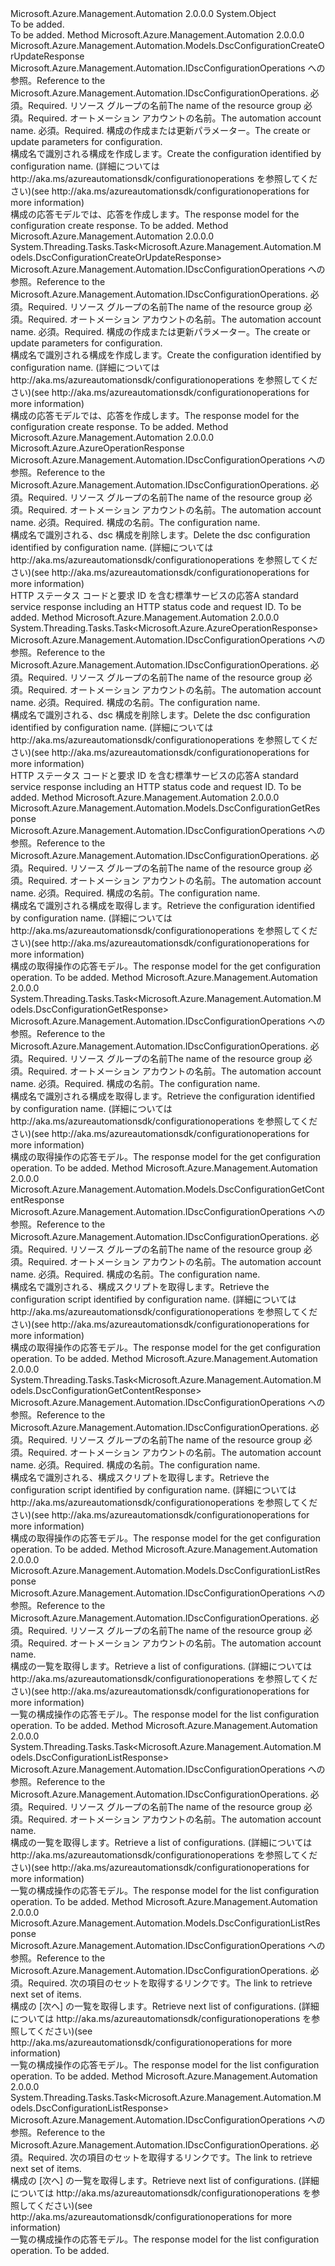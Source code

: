<Type Name="DscConfigurationOperationsExtensions" FullName="Microsoft.Azure.Management.Automation.DscConfigurationOperationsExtensions">
  <TypeSignature Language="C#" Value="public static class DscConfigurationOperationsExtensions" />
  <TypeSignature Language="ILAsm" Value=".class public auto ansi abstract sealed beforefieldinit DscConfigurationOperationsExtensions extends System.Object" />
  <TypeSignature Language="DocId" Value="T:Microsoft.Azure.Management.Automation.DscConfigurationOperationsExtensions" />
  <TypeSignature Language="VB.NET" Value="Public Module DscConfigurationOperationsExtensions" />
  <TypeSignature Language="F#" Value="type DscConfigurationOperationsExtensions = class" />
  <AssemblyInfo>
    <AssemblyName>Microsoft.Azure.Management.Automation</AssemblyName>
    <AssemblyVersion>2.0.0.0</AssemblyVersion>
  </AssemblyInfo>
  <Base>
    <BaseTypeName>System.Object</BaseTypeName>
  </Base>
  <Interfaces />
  <Docs>
    <summary>To be added.</summary>
    <remarks>To be added.</remarks>
  </Docs>
  <Members>
    <Member MemberName="CreateOrUpdate">
      <MemberSignature Language="C#" Value="public static Microsoft.Azure.Management.Automation.Models.DscConfigurationCreateOrUpdateResponse CreateOrUpdate (this Microsoft.Azure.Management.Automation.IDscConfigurationOperations operations, string resourceGroupName, string automationAccount, Microsoft.Azure.Management.Automation.Models.DscConfigurationCreateOrUpdateParameters parameters);" />
      <MemberSignature Language="ILAsm" Value=".method public static hidebysig class Microsoft.Azure.Management.Automation.Models.DscConfigurationCreateOrUpdateResponse CreateOrUpdate(class Microsoft.Azure.Management.Automation.IDscConfigurationOperations operations, string resourceGroupName, string automationAccount, class Microsoft.Azure.Management.Automation.Models.DscConfigurationCreateOrUpdateParameters parameters) cil managed" />
      <MemberSignature Language="DocId" Value="M:Microsoft.Azure.Management.Automation.DscConfigurationOperationsExtensions.CreateOrUpdate(Microsoft.Azure.Management.Automation.IDscConfigurationOperations,System.String,System.String,Microsoft.Azure.Management.Automation.Models.DscConfigurationCreateOrUpdateParameters)" />
      <MemberSignature Language="VB.NET" Value="&lt;Extension()&gt;&#xA;Public Function CreateOrUpdate (operations As IDscConfigurationOperations, resourceGroupName As String, automationAccount As String, parameters As DscConfigurationCreateOrUpdateParameters) As DscConfigurationCreateOrUpdateResponse" />
      <MemberSignature Language="F#" Value="static member CreateOrUpdate : Microsoft.Azure.Management.Automation.IDscConfigurationOperations * string * string * Microsoft.Azure.Management.Automation.Models.DscConfigurationCreateOrUpdateParameters -&gt; Microsoft.Azure.Management.Automation.Models.DscConfigurationCreateOrUpdateResponse" Usage="Microsoft.Azure.Management.Automation.DscConfigurationOperationsExtensions.CreateOrUpdate (operations, resourceGroupName, automationAccount, parameters)" />
      <MemberType>Method</MemberType>
      <AssemblyInfo>
        <AssemblyName>Microsoft.Azure.Management.Automation</AssemblyName>
        <AssemblyVersion>2.0.0.0</AssemblyVersion>
      </AssemblyInfo>
      <ReturnValue>
        <ReturnType>Microsoft.Azure.Management.Automation.Models.DscConfigurationCreateOrUpdateResponse</ReturnType>
      </ReturnValue>
      <Parameters>
        <Parameter Name="operations" Type="Microsoft.Azure.Management.Automation.IDscConfigurationOperations" RefType="this" />
        <Parameter Name="resourceGroupName" Type="System.String" />
        <Parameter Name="automationAccount" Type="System.String" />
        <Parameter Name="parameters" Type="Microsoft.Azure.Management.Automation.Models.DscConfigurationCreateOrUpdateParameters" />
      </Parameters>
      <Docs>
        <param name="operations">
            <span data-ttu-id="e5f2a-101">Microsoft.Azure.Management.Automation.IDscConfigurationOperations への参照。</span><span class="sxs-lookup"><span data-stu-id="e5f2a-101">Reference to the Microsoft.Azure.Management.Automation.IDscConfigurationOperations.</span></span>
            </param>
        <param name="resourceGroupName">
            <span data-ttu-id="e5f2a-102">必須。</span><span class="sxs-lookup"><span data-stu-id="e5f2a-102">Required.</span></span> <span data-ttu-id="e5f2a-103">リソース グループの名前</span><span class="sxs-lookup"><span data-stu-id="e5f2a-103">The name of the resource group</span></span>
            </param>
        <param name="automationAccount">
            <span data-ttu-id="e5f2a-104">必須。</span><span class="sxs-lookup"><span data-stu-id="e5f2a-104">Required.</span></span> <span data-ttu-id="e5f2a-105">オートメーション アカウントの名前。</span><span class="sxs-lookup"><span data-stu-id="e5f2a-105">The automation account name.</span></span>
            </param>
        <param name="parameters">
            <span data-ttu-id="e5f2a-106">必須。</span><span class="sxs-lookup"><span data-stu-id="e5f2a-106">Required.</span></span> <span data-ttu-id="e5f2a-107">構成の作成または更新パラメーター。</span><span class="sxs-lookup"><span data-stu-id="e5f2a-107">The create or update parameters for configuration.</span></span>
            </param>
        <summary>
            <span data-ttu-id="e5f2a-108">構成名で識別される構成を作成します。</span><span class="sxs-lookup"><span data-stu-id="e5f2a-108">Create the configuration identified by configuration name.</span></span>  <span data-ttu-id="e5f2a-109">(詳細については http://aka.ms/azureautomationsdk/configurationoperations を参照してください)</span><span class="sxs-lookup"><span data-stu-id="e5f2a-109">(see http://aka.ms/azureautomationsdk/configurationoperations for more information)</span></span>
            </summary>
        <returns>
            <span data-ttu-id="e5f2a-110">構成の応答モデルでは、応答を作成します。</span><span class="sxs-lookup"><span data-stu-id="e5f2a-110">The response model for the configuration create response.</span></span>
            </returns>
        <remarks>To be added.</remarks>
      </Docs>
    </Member>
    <Member MemberName="CreateOrUpdateAsync">
      <MemberSignature Language="C#" Value="public static System.Threading.Tasks.Task&lt;Microsoft.Azure.Management.Automation.Models.DscConfigurationCreateOrUpdateResponse&gt; CreateOrUpdateAsync (this Microsoft.Azure.Management.Automation.IDscConfigurationOperations operations, string resourceGroupName, string automationAccount, Microsoft.Azure.Management.Automation.Models.DscConfigurationCreateOrUpdateParameters parameters);" />
      <MemberSignature Language="ILAsm" Value=".method public static hidebysig class System.Threading.Tasks.Task`1&lt;class Microsoft.Azure.Management.Automation.Models.DscConfigurationCreateOrUpdateResponse&gt; CreateOrUpdateAsync(class Microsoft.Azure.Management.Automation.IDscConfigurationOperations operations, string resourceGroupName, string automationAccount, class Microsoft.Azure.Management.Automation.Models.DscConfigurationCreateOrUpdateParameters parameters) cil managed" />
      <MemberSignature Language="DocId" Value="M:Microsoft.Azure.Management.Automation.DscConfigurationOperationsExtensions.CreateOrUpdateAsync(Microsoft.Azure.Management.Automation.IDscConfigurationOperations,System.String,System.String,Microsoft.Azure.Management.Automation.Models.DscConfigurationCreateOrUpdateParameters)" />
      <MemberSignature Language="VB.NET" Value="&lt;Extension()&gt;&#xA;Public Function CreateOrUpdateAsync (operations As IDscConfigurationOperations, resourceGroupName As String, automationAccount As String, parameters As DscConfigurationCreateOrUpdateParameters) As Task(Of DscConfigurationCreateOrUpdateResponse)" />
      <MemberSignature Language="F#" Value="static member CreateOrUpdateAsync : Microsoft.Azure.Management.Automation.IDscConfigurationOperations * string * string * Microsoft.Azure.Management.Automation.Models.DscConfigurationCreateOrUpdateParameters -&gt; System.Threading.Tasks.Task&lt;Microsoft.Azure.Management.Automation.Models.DscConfigurationCreateOrUpdateResponse&gt;" Usage="Microsoft.Azure.Management.Automation.DscConfigurationOperationsExtensions.CreateOrUpdateAsync (operations, resourceGroupName, automationAccount, parameters)" />
      <MemberType>Method</MemberType>
      <AssemblyInfo>
        <AssemblyName>Microsoft.Azure.Management.Automation</AssemblyName>
        <AssemblyVersion>2.0.0.0</AssemblyVersion>
      </AssemblyInfo>
      <ReturnValue>
        <ReturnType>System.Threading.Tasks.Task&lt;Microsoft.Azure.Management.Automation.Models.DscConfigurationCreateOrUpdateResponse&gt;</ReturnType>
      </ReturnValue>
      <Parameters>
        <Parameter Name="operations" Type="Microsoft.Azure.Management.Automation.IDscConfigurationOperations" RefType="this" />
        <Parameter Name="resourceGroupName" Type="System.String" />
        <Parameter Name="automationAccount" Type="System.String" />
        <Parameter Name="parameters" Type="Microsoft.Azure.Management.Automation.Models.DscConfigurationCreateOrUpdateParameters" />
      </Parameters>
      <Docs>
        <param name="operations">
            <span data-ttu-id="e5f2a-111">Microsoft.Azure.Management.Automation.IDscConfigurationOperations への参照。</span><span class="sxs-lookup"><span data-stu-id="e5f2a-111">Reference to the Microsoft.Azure.Management.Automation.IDscConfigurationOperations.</span></span>
            </param>
        <param name="resourceGroupName">
            <span data-ttu-id="e5f2a-112">必須。</span><span class="sxs-lookup"><span data-stu-id="e5f2a-112">Required.</span></span> <span data-ttu-id="e5f2a-113">リソース グループの名前</span><span class="sxs-lookup"><span data-stu-id="e5f2a-113">The name of the resource group</span></span>
            </param>
        <param name="automationAccount">
            <span data-ttu-id="e5f2a-114">必須。</span><span class="sxs-lookup"><span data-stu-id="e5f2a-114">Required.</span></span> <span data-ttu-id="e5f2a-115">オートメーション アカウントの名前。</span><span class="sxs-lookup"><span data-stu-id="e5f2a-115">The automation account name.</span></span>
            </param>
        <param name="parameters">
            <span data-ttu-id="e5f2a-116">必須。</span><span class="sxs-lookup"><span data-stu-id="e5f2a-116">Required.</span></span> <span data-ttu-id="e5f2a-117">構成の作成または更新パラメーター。</span><span class="sxs-lookup"><span data-stu-id="e5f2a-117">The create or update parameters for configuration.</span></span>
            </param>
        <summary>
            <span data-ttu-id="e5f2a-118">構成名で識別される構成を作成します。</span><span class="sxs-lookup"><span data-stu-id="e5f2a-118">Create the configuration identified by configuration name.</span></span>  <span data-ttu-id="e5f2a-119">(詳細については http://aka.ms/azureautomationsdk/configurationoperations を参照してください)</span><span class="sxs-lookup"><span data-stu-id="e5f2a-119">(see http://aka.ms/azureautomationsdk/configurationoperations for more information)</span></span>
            </summary>
        <returns>
            <span data-ttu-id="e5f2a-120">構成の応答モデルでは、応答を作成します。</span><span class="sxs-lookup"><span data-stu-id="e5f2a-120">The response model for the configuration create response.</span></span>
            </returns>
        <remarks>To be added.</remarks>
      </Docs>
    </Member>
    <Member MemberName="Delete">
      <MemberSignature Language="C#" Value="public static Microsoft.Azure.AzureOperationResponse Delete (this Microsoft.Azure.Management.Automation.IDscConfigurationOperations operations, string resourceGroupName, string automationAccount, string configurationName);" />
      <MemberSignature Language="ILAsm" Value=".method public static hidebysig class Microsoft.Azure.AzureOperationResponse Delete(class Microsoft.Azure.Management.Automation.IDscConfigurationOperations operations, string resourceGroupName, string automationAccount, string configurationName) cil managed" />
      <MemberSignature Language="DocId" Value="M:Microsoft.Azure.Management.Automation.DscConfigurationOperationsExtensions.Delete(Microsoft.Azure.Management.Automation.IDscConfigurationOperations,System.String,System.String,System.String)" />
      <MemberSignature Language="VB.NET" Value="&lt;Extension()&gt;&#xA;Public Function Delete (operations As IDscConfigurationOperations, resourceGroupName As String, automationAccount As String, configurationName As String) As AzureOperationResponse" />
      <MemberSignature Language="F#" Value="static member Delete : Microsoft.Azure.Management.Automation.IDscConfigurationOperations * string * string * string -&gt; Microsoft.Azure.AzureOperationResponse" Usage="Microsoft.Azure.Management.Automation.DscConfigurationOperationsExtensions.Delete (operations, resourceGroupName, automationAccount, configurationName)" />
      <MemberType>Method</MemberType>
      <AssemblyInfo>
        <AssemblyName>Microsoft.Azure.Management.Automation</AssemblyName>
        <AssemblyVersion>2.0.0.0</AssemblyVersion>
      </AssemblyInfo>
      <ReturnValue>
        <ReturnType>Microsoft.Azure.AzureOperationResponse</ReturnType>
      </ReturnValue>
      <Parameters>
        <Parameter Name="operations" Type="Microsoft.Azure.Management.Automation.IDscConfigurationOperations" RefType="this" />
        <Parameter Name="resourceGroupName" Type="System.String" />
        <Parameter Name="automationAccount" Type="System.String" />
        <Parameter Name="configurationName" Type="System.String" />
      </Parameters>
      <Docs>
        <param name="operations">
            <span data-ttu-id="e5f2a-121">Microsoft.Azure.Management.Automation.IDscConfigurationOperations への参照。</span><span class="sxs-lookup"><span data-stu-id="e5f2a-121">Reference to the Microsoft.Azure.Management.Automation.IDscConfigurationOperations.</span></span>
            </param>
        <param name="resourceGroupName">
            <span data-ttu-id="e5f2a-122">必須。</span><span class="sxs-lookup"><span data-stu-id="e5f2a-122">Required.</span></span> <span data-ttu-id="e5f2a-123">リソース グループの名前</span><span class="sxs-lookup"><span data-stu-id="e5f2a-123">The name of the resource group</span></span>
            </param>
        <param name="automationAccount">
            <span data-ttu-id="e5f2a-124">必須。</span><span class="sxs-lookup"><span data-stu-id="e5f2a-124">Required.</span></span> <span data-ttu-id="e5f2a-125">オートメーション アカウントの名前。</span><span class="sxs-lookup"><span data-stu-id="e5f2a-125">The automation account name.</span></span>
            </param>
        <param name="configurationName">
            <span data-ttu-id="e5f2a-126">必須。</span><span class="sxs-lookup"><span data-stu-id="e5f2a-126">Required.</span></span> <span data-ttu-id="e5f2a-127">構成の名前。</span><span class="sxs-lookup"><span data-stu-id="e5f2a-127">The configuration name.</span></span>
            </param>
        <summary>
            <span data-ttu-id="e5f2a-128">構成名で識別される、dsc 構成を削除します。</span><span class="sxs-lookup"><span data-stu-id="e5f2a-128">Delete the dsc configuration identified by configuration name.</span></span>
            <span data-ttu-id="e5f2a-129">(詳細については http://aka.ms/azureautomationsdk/configurationoperations を参照してください)</span><span class="sxs-lookup"><span data-stu-id="e5f2a-129">(see http://aka.ms/azureautomationsdk/configurationoperations for more information)</span></span>
            </summary>
        <returns>
            <span data-ttu-id="e5f2a-130">HTTP ステータス コードと要求 ID を含む標準サービスの応答</span><span class="sxs-lookup"><span data-stu-id="e5f2a-130">A standard service response including an HTTP status code and request ID.</span></span>
            </returns>
        <remarks>To be added.</remarks>
      </Docs>
    </Member>
    <Member MemberName="DeleteAsync">
      <MemberSignature Language="C#" Value="public static System.Threading.Tasks.Task&lt;Microsoft.Azure.AzureOperationResponse&gt; DeleteAsync (this Microsoft.Azure.Management.Automation.IDscConfigurationOperations operations, string resourceGroupName, string automationAccount, string configurationName);" />
      <MemberSignature Language="ILAsm" Value=".method public static hidebysig class System.Threading.Tasks.Task`1&lt;class Microsoft.Azure.AzureOperationResponse&gt; DeleteAsync(class Microsoft.Azure.Management.Automation.IDscConfigurationOperations operations, string resourceGroupName, string automationAccount, string configurationName) cil managed" />
      <MemberSignature Language="DocId" Value="M:Microsoft.Azure.Management.Automation.DscConfigurationOperationsExtensions.DeleteAsync(Microsoft.Azure.Management.Automation.IDscConfigurationOperations,System.String,System.String,System.String)" />
      <MemberSignature Language="VB.NET" Value="&lt;Extension()&gt;&#xA;Public Function DeleteAsync (operations As IDscConfigurationOperations, resourceGroupName As String, automationAccount As String, configurationName As String) As Task(Of AzureOperationResponse)" />
      <MemberSignature Language="F#" Value="static member DeleteAsync : Microsoft.Azure.Management.Automation.IDscConfigurationOperations * string * string * string -&gt; System.Threading.Tasks.Task&lt;Microsoft.Azure.AzureOperationResponse&gt;" Usage="Microsoft.Azure.Management.Automation.DscConfigurationOperationsExtensions.DeleteAsync (operations, resourceGroupName, automationAccount, configurationName)" />
      <MemberType>Method</MemberType>
      <AssemblyInfo>
        <AssemblyName>Microsoft.Azure.Management.Automation</AssemblyName>
        <AssemblyVersion>2.0.0.0</AssemblyVersion>
      </AssemblyInfo>
      <ReturnValue>
        <ReturnType>System.Threading.Tasks.Task&lt;Microsoft.Azure.AzureOperationResponse&gt;</ReturnType>
      </ReturnValue>
      <Parameters>
        <Parameter Name="operations" Type="Microsoft.Azure.Management.Automation.IDscConfigurationOperations" RefType="this" />
        <Parameter Name="resourceGroupName" Type="System.String" />
        <Parameter Name="automationAccount" Type="System.String" />
        <Parameter Name="configurationName" Type="System.String" />
      </Parameters>
      <Docs>
        <param name="operations">
            <span data-ttu-id="e5f2a-131">Microsoft.Azure.Management.Automation.IDscConfigurationOperations への参照。</span><span class="sxs-lookup"><span data-stu-id="e5f2a-131">Reference to the Microsoft.Azure.Management.Automation.IDscConfigurationOperations.</span></span>
            </param>
        <param name="resourceGroupName">
            <span data-ttu-id="e5f2a-132">必須。</span><span class="sxs-lookup"><span data-stu-id="e5f2a-132">Required.</span></span> <span data-ttu-id="e5f2a-133">リソース グループの名前</span><span class="sxs-lookup"><span data-stu-id="e5f2a-133">The name of the resource group</span></span>
            </param>
        <param name="automationAccount">
            <span data-ttu-id="e5f2a-134">必須。</span><span class="sxs-lookup"><span data-stu-id="e5f2a-134">Required.</span></span> <span data-ttu-id="e5f2a-135">オートメーション アカウントの名前。</span><span class="sxs-lookup"><span data-stu-id="e5f2a-135">The automation account name.</span></span>
            </param>
        <param name="configurationName">
            <span data-ttu-id="e5f2a-136">必須。</span><span class="sxs-lookup"><span data-stu-id="e5f2a-136">Required.</span></span> <span data-ttu-id="e5f2a-137">構成の名前。</span><span class="sxs-lookup"><span data-stu-id="e5f2a-137">The configuration name.</span></span>
            </param>
        <summary>
            <span data-ttu-id="e5f2a-138">構成名で識別される、dsc 構成を削除します。</span><span class="sxs-lookup"><span data-stu-id="e5f2a-138">Delete the dsc configuration identified by configuration name.</span></span>
            <span data-ttu-id="e5f2a-139">(詳細については http://aka.ms/azureautomationsdk/configurationoperations を参照してください)</span><span class="sxs-lookup"><span data-stu-id="e5f2a-139">(see http://aka.ms/azureautomationsdk/configurationoperations for more information)</span></span>
            </summary>
        <returns>
            <span data-ttu-id="e5f2a-140">HTTP ステータス コードと要求 ID を含む標準サービスの応答</span><span class="sxs-lookup"><span data-stu-id="e5f2a-140">A standard service response including an HTTP status code and request ID.</span></span>
            </returns>
        <remarks>To be added.</remarks>
      </Docs>
    </Member>
    <Member MemberName="Get">
      <MemberSignature Language="C#" Value="public static Microsoft.Azure.Management.Automation.Models.DscConfigurationGetResponse Get (this Microsoft.Azure.Management.Automation.IDscConfigurationOperations operations, string resourceGroupName, string automationAccount, string configurationName);" />
      <MemberSignature Language="ILAsm" Value=".method public static hidebysig class Microsoft.Azure.Management.Automation.Models.DscConfigurationGetResponse Get(class Microsoft.Azure.Management.Automation.IDscConfigurationOperations operations, string resourceGroupName, string automationAccount, string configurationName) cil managed" />
      <MemberSignature Language="DocId" Value="M:Microsoft.Azure.Management.Automation.DscConfigurationOperationsExtensions.Get(Microsoft.Azure.Management.Automation.IDscConfigurationOperations,System.String,System.String,System.String)" />
      <MemberSignature Language="VB.NET" Value="&lt;Extension()&gt;&#xA;Public Function Get (operations As IDscConfigurationOperations, resourceGroupName As String, automationAccount As String, configurationName As String) As DscConfigurationGetResponse" />
      <MemberSignature Language="F#" Value="static member Get : Microsoft.Azure.Management.Automation.IDscConfigurationOperations * string * string * string -&gt; Microsoft.Azure.Management.Automation.Models.DscConfigurationGetResponse" Usage="Microsoft.Azure.Management.Automation.DscConfigurationOperationsExtensions.Get (operations, resourceGroupName, automationAccount, configurationName)" />
      <MemberType>Method</MemberType>
      <AssemblyInfo>
        <AssemblyName>Microsoft.Azure.Management.Automation</AssemblyName>
        <AssemblyVersion>2.0.0.0</AssemblyVersion>
      </AssemblyInfo>
      <ReturnValue>
        <ReturnType>Microsoft.Azure.Management.Automation.Models.DscConfigurationGetResponse</ReturnType>
      </ReturnValue>
      <Parameters>
        <Parameter Name="operations" Type="Microsoft.Azure.Management.Automation.IDscConfigurationOperations" RefType="this" />
        <Parameter Name="resourceGroupName" Type="System.String" />
        <Parameter Name="automationAccount" Type="System.String" />
        <Parameter Name="configurationName" Type="System.String" />
      </Parameters>
      <Docs>
        <param name="operations">
            <span data-ttu-id="e5f2a-141">Microsoft.Azure.Management.Automation.IDscConfigurationOperations への参照。</span><span class="sxs-lookup"><span data-stu-id="e5f2a-141">Reference to the Microsoft.Azure.Management.Automation.IDscConfigurationOperations.</span></span>
            </param>
        <param name="resourceGroupName">
            <span data-ttu-id="e5f2a-142">必須。</span><span class="sxs-lookup"><span data-stu-id="e5f2a-142">Required.</span></span> <span data-ttu-id="e5f2a-143">リソース グループの名前</span><span class="sxs-lookup"><span data-stu-id="e5f2a-143">The name of the resource group</span></span>
            </param>
        <param name="automationAccount">
            <span data-ttu-id="e5f2a-144">必須。</span><span class="sxs-lookup"><span data-stu-id="e5f2a-144">Required.</span></span> <span data-ttu-id="e5f2a-145">オートメーション アカウントの名前。</span><span class="sxs-lookup"><span data-stu-id="e5f2a-145">The automation account name.</span></span>
            </param>
        <param name="configurationName">
            <span data-ttu-id="e5f2a-146">必須。</span><span class="sxs-lookup"><span data-stu-id="e5f2a-146">Required.</span></span> <span data-ttu-id="e5f2a-147">構成の名前。</span><span class="sxs-lookup"><span data-stu-id="e5f2a-147">The configuration name.</span></span>
            </param>
        <summary>
            <span data-ttu-id="e5f2a-148">構成名で識別される構成を取得します。</span><span class="sxs-lookup"><span data-stu-id="e5f2a-148">Retrieve the configuration identified by configuration name.</span></span>  <span data-ttu-id="e5f2a-149">(詳細については http://aka.ms/azureautomationsdk/configurationoperations を参照してください)</span><span class="sxs-lookup"><span data-stu-id="e5f2a-149">(see http://aka.ms/azureautomationsdk/configurationoperations for more information)</span></span>
            </summary>
        <returns>
            <span data-ttu-id="e5f2a-150">構成の取得操作の応答モデル。</span><span class="sxs-lookup"><span data-stu-id="e5f2a-150">The response model for the get configuration operation.</span></span>
            </returns>
        <remarks>To be added.</remarks>
      </Docs>
    </Member>
    <Member MemberName="GetAsync">
      <MemberSignature Language="C#" Value="public static System.Threading.Tasks.Task&lt;Microsoft.Azure.Management.Automation.Models.DscConfigurationGetResponse&gt; GetAsync (this Microsoft.Azure.Management.Automation.IDscConfigurationOperations operations, string resourceGroupName, string automationAccount, string configurationName);" />
      <MemberSignature Language="ILAsm" Value=".method public static hidebysig class System.Threading.Tasks.Task`1&lt;class Microsoft.Azure.Management.Automation.Models.DscConfigurationGetResponse&gt; GetAsync(class Microsoft.Azure.Management.Automation.IDscConfigurationOperations operations, string resourceGroupName, string automationAccount, string configurationName) cil managed" />
      <MemberSignature Language="DocId" Value="M:Microsoft.Azure.Management.Automation.DscConfigurationOperationsExtensions.GetAsync(Microsoft.Azure.Management.Automation.IDscConfigurationOperations,System.String,System.String,System.String)" />
      <MemberSignature Language="VB.NET" Value="&lt;Extension()&gt;&#xA;Public Function GetAsync (operations As IDscConfigurationOperations, resourceGroupName As String, automationAccount As String, configurationName As String) As Task(Of DscConfigurationGetResponse)" />
      <MemberSignature Language="F#" Value="static member GetAsync : Microsoft.Azure.Management.Automation.IDscConfigurationOperations * string * string * string -&gt; System.Threading.Tasks.Task&lt;Microsoft.Azure.Management.Automation.Models.DscConfigurationGetResponse&gt;" Usage="Microsoft.Azure.Management.Automation.DscConfigurationOperationsExtensions.GetAsync (operations, resourceGroupName, automationAccount, configurationName)" />
      <MemberType>Method</MemberType>
      <AssemblyInfo>
        <AssemblyName>Microsoft.Azure.Management.Automation</AssemblyName>
        <AssemblyVersion>2.0.0.0</AssemblyVersion>
      </AssemblyInfo>
      <ReturnValue>
        <ReturnType>System.Threading.Tasks.Task&lt;Microsoft.Azure.Management.Automation.Models.DscConfigurationGetResponse&gt;</ReturnType>
      </ReturnValue>
      <Parameters>
        <Parameter Name="operations" Type="Microsoft.Azure.Management.Automation.IDscConfigurationOperations" RefType="this" />
        <Parameter Name="resourceGroupName" Type="System.String" />
        <Parameter Name="automationAccount" Type="System.String" />
        <Parameter Name="configurationName" Type="System.String" />
      </Parameters>
      <Docs>
        <param name="operations">
            <span data-ttu-id="e5f2a-151">Microsoft.Azure.Management.Automation.IDscConfigurationOperations への参照。</span><span class="sxs-lookup"><span data-stu-id="e5f2a-151">Reference to the Microsoft.Azure.Management.Automation.IDscConfigurationOperations.</span></span>
            </param>
        <param name="resourceGroupName">
            <span data-ttu-id="e5f2a-152">必須。</span><span class="sxs-lookup"><span data-stu-id="e5f2a-152">Required.</span></span> <span data-ttu-id="e5f2a-153">リソース グループの名前</span><span class="sxs-lookup"><span data-stu-id="e5f2a-153">The name of the resource group</span></span>
            </param>
        <param name="automationAccount">
            <span data-ttu-id="e5f2a-154">必須。</span><span class="sxs-lookup"><span data-stu-id="e5f2a-154">Required.</span></span> <span data-ttu-id="e5f2a-155">オートメーション アカウントの名前。</span><span class="sxs-lookup"><span data-stu-id="e5f2a-155">The automation account name.</span></span>
            </param>
        <param name="configurationName">
            <span data-ttu-id="e5f2a-156">必須。</span><span class="sxs-lookup"><span data-stu-id="e5f2a-156">Required.</span></span> <span data-ttu-id="e5f2a-157">構成の名前。</span><span class="sxs-lookup"><span data-stu-id="e5f2a-157">The configuration name.</span></span>
            </param>
        <summary>
            <span data-ttu-id="e5f2a-158">構成名で識別される構成を取得します。</span><span class="sxs-lookup"><span data-stu-id="e5f2a-158">Retrieve the configuration identified by configuration name.</span></span>  <span data-ttu-id="e5f2a-159">(詳細については http://aka.ms/azureautomationsdk/configurationoperations を参照してください)</span><span class="sxs-lookup"><span data-stu-id="e5f2a-159">(see http://aka.ms/azureautomationsdk/configurationoperations for more information)</span></span>
            </summary>
        <returns>
            <span data-ttu-id="e5f2a-160">構成の取得操作の応答モデル。</span><span class="sxs-lookup"><span data-stu-id="e5f2a-160">The response model for the get configuration operation.</span></span>
            </returns>
        <remarks>To be added.</remarks>
      </Docs>
    </Member>
    <Member MemberName="GetContent">
      <MemberSignature Language="C#" Value="public static Microsoft.Azure.Management.Automation.Models.DscConfigurationGetContentResponse GetContent (this Microsoft.Azure.Management.Automation.IDscConfigurationOperations operations, string resourceGroupName, string automationAccount, string configurationName);" />
      <MemberSignature Language="ILAsm" Value=".method public static hidebysig class Microsoft.Azure.Management.Automation.Models.DscConfigurationGetContentResponse GetContent(class Microsoft.Azure.Management.Automation.IDscConfigurationOperations operations, string resourceGroupName, string automationAccount, string configurationName) cil managed" />
      <MemberSignature Language="DocId" Value="M:Microsoft.Azure.Management.Automation.DscConfigurationOperationsExtensions.GetContent(Microsoft.Azure.Management.Automation.IDscConfigurationOperations,System.String,System.String,System.String)" />
      <MemberSignature Language="VB.NET" Value="&lt;Extension()&gt;&#xA;Public Function GetContent (operations As IDscConfigurationOperations, resourceGroupName As String, automationAccount As String, configurationName As String) As DscConfigurationGetContentResponse" />
      <MemberSignature Language="F#" Value="static member GetContent : Microsoft.Azure.Management.Automation.IDscConfigurationOperations * string * string * string -&gt; Microsoft.Azure.Management.Automation.Models.DscConfigurationGetContentResponse" Usage="Microsoft.Azure.Management.Automation.DscConfigurationOperationsExtensions.GetContent (operations, resourceGroupName, automationAccount, configurationName)" />
      <MemberType>Method</MemberType>
      <AssemblyInfo>
        <AssemblyName>Microsoft.Azure.Management.Automation</AssemblyName>
        <AssemblyVersion>2.0.0.0</AssemblyVersion>
      </AssemblyInfo>
      <ReturnValue>
        <ReturnType>Microsoft.Azure.Management.Automation.Models.DscConfigurationGetContentResponse</ReturnType>
      </ReturnValue>
      <Parameters>
        <Parameter Name="operations" Type="Microsoft.Azure.Management.Automation.IDscConfigurationOperations" RefType="this" />
        <Parameter Name="resourceGroupName" Type="System.String" />
        <Parameter Name="automationAccount" Type="System.String" />
        <Parameter Name="configurationName" Type="System.String" />
      </Parameters>
      <Docs>
        <param name="operations">
            <span data-ttu-id="e5f2a-161">Microsoft.Azure.Management.Automation.IDscConfigurationOperations への参照。</span><span class="sxs-lookup"><span data-stu-id="e5f2a-161">Reference to the Microsoft.Azure.Management.Automation.IDscConfigurationOperations.</span></span>
            </param>
        <param name="resourceGroupName">
            <span data-ttu-id="e5f2a-162">必須。</span><span class="sxs-lookup"><span data-stu-id="e5f2a-162">Required.</span></span> <span data-ttu-id="e5f2a-163">リソース グループの名前</span><span class="sxs-lookup"><span data-stu-id="e5f2a-163">The name of the resource group</span></span>
            </param>
        <param name="automationAccount">
            <span data-ttu-id="e5f2a-164">必須。</span><span class="sxs-lookup"><span data-stu-id="e5f2a-164">Required.</span></span> <span data-ttu-id="e5f2a-165">オートメーション アカウントの名前。</span><span class="sxs-lookup"><span data-stu-id="e5f2a-165">The automation account name.</span></span>
            </param>
        <param name="configurationName">
            <span data-ttu-id="e5f2a-166">必須。</span><span class="sxs-lookup"><span data-stu-id="e5f2a-166">Required.</span></span> <span data-ttu-id="e5f2a-167">構成の名前。</span><span class="sxs-lookup"><span data-stu-id="e5f2a-167">The configuration name.</span></span>
            </param>
        <summary>
            <span data-ttu-id="e5f2a-168">構成名で識別される、構成スクリプトを取得します。</span><span class="sxs-lookup"><span data-stu-id="e5f2a-168">Retrieve the configuration script identified by configuration name.</span></span>
            <span data-ttu-id="e5f2a-169">(詳細については http://aka.ms/azureautomationsdk/configurationoperations を参照してください)</span><span class="sxs-lookup"><span data-stu-id="e5f2a-169">(see http://aka.ms/azureautomationsdk/configurationoperations for more information)</span></span>
            </summary>
        <returns>
            <span data-ttu-id="e5f2a-170">構成の取得操作の応答モデル。</span><span class="sxs-lookup"><span data-stu-id="e5f2a-170">The response model for the get configuration operation.</span></span>
            </returns>
        <remarks>To be added.</remarks>
      </Docs>
    </Member>
    <Member MemberName="GetContentAsync">
      <MemberSignature Language="C#" Value="public static System.Threading.Tasks.Task&lt;Microsoft.Azure.Management.Automation.Models.DscConfigurationGetContentResponse&gt; GetContentAsync (this Microsoft.Azure.Management.Automation.IDscConfigurationOperations operations, string resourceGroupName, string automationAccount, string configurationName);" />
      <MemberSignature Language="ILAsm" Value=".method public static hidebysig class System.Threading.Tasks.Task`1&lt;class Microsoft.Azure.Management.Automation.Models.DscConfigurationGetContentResponse&gt; GetContentAsync(class Microsoft.Azure.Management.Automation.IDscConfigurationOperations operations, string resourceGroupName, string automationAccount, string configurationName) cil managed" />
      <MemberSignature Language="DocId" Value="M:Microsoft.Azure.Management.Automation.DscConfigurationOperationsExtensions.GetContentAsync(Microsoft.Azure.Management.Automation.IDscConfigurationOperations,System.String,System.String,System.String)" />
      <MemberSignature Language="VB.NET" Value="&lt;Extension()&gt;&#xA;Public Function GetContentAsync (operations As IDscConfigurationOperations, resourceGroupName As String, automationAccount As String, configurationName As String) As Task(Of DscConfigurationGetContentResponse)" />
      <MemberSignature Language="F#" Value="static member GetContentAsync : Microsoft.Azure.Management.Automation.IDscConfigurationOperations * string * string * string -&gt; System.Threading.Tasks.Task&lt;Microsoft.Azure.Management.Automation.Models.DscConfigurationGetContentResponse&gt;" Usage="Microsoft.Azure.Management.Automation.DscConfigurationOperationsExtensions.GetContentAsync (operations, resourceGroupName, automationAccount, configurationName)" />
      <MemberType>Method</MemberType>
      <AssemblyInfo>
        <AssemblyName>Microsoft.Azure.Management.Automation</AssemblyName>
        <AssemblyVersion>2.0.0.0</AssemblyVersion>
      </AssemblyInfo>
      <ReturnValue>
        <ReturnType>System.Threading.Tasks.Task&lt;Microsoft.Azure.Management.Automation.Models.DscConfigurationGetContentResponse&gt;</ReturnType>
      </ReturnValue>
      <Parameters>
        <Parameter Name="operations" Type="Microsoft.Azure.Management.Automation.IDscConfigurationOperations" RefType="this" />
        <Parameter Name="resourceGroupName" Type="System.String" />
        <Parameter Name="automationAccount" Type="System.String" />
        <Parameter Name="configurationName" Type="System.String" />
      </Parameters>
      <Docs>
        <param name="operations">
            <span data-ttu-id="e5f2a-171">Microsoft.Azure.Management.Automation.IDscConfigurationOperations への参照。</span><span class="sxs-lookup"><span data-stu-id="e5f2a-171">Reference to the Microsoft.Azure.Management.Automation.IDscConfigurationOperations.</span></span>
            </param>
        <param name="resourceGroupName">
            <span data-ttu-id="e5f2a-172">必須。</span><span class="sxs-lookup"><span data-stu-id="e5f2a-172">Required.</span></span> <span data-ttu-id="e5f2a-173">リソース グループの名前</span><span class="sxs-lookup"><span data-stu-id="e5f2a-173">The name of the resource group</span></span>
            </param>
        <param name="automationAccount">
            <span data-ttu-id="e5f2a-174">必須。</span><span class="sxs-lookup"><span data-stu-id="e5f2a-174">Required.</span></span> <span data-ttu-id="e5f2a-175">オートメーション アカウントの名前。</span><span class="sxs-lookup"><span data-stu-id="e5f2a-175">The automation account name.</span></span>
            </param>
        <param name="configurationName">
            <span data-ttu-id="e5f2a-176">必須。</span><span class="sxs-lookup"><span data-stu-id="e5f2a-176">Required.</span></span> <span data-ttu-id="e5f2a-177">構成の名前。</span><span class="sxs-lookup"><span data-stu-id="e5f2a-177">The configuration name.</span></span>
            </param>
        <summary>
            <span data-ttu-id="e5f2a-178">構成名で識別される、構成スクリプトを取得します。</span><span class="sxs-lookup"><span data-stu-id="e5f2a-178">Retrieve the configuration script identified by configuration name.</span></span>
            <span data-ttu-id="e5f2a-179">(詳細については http://aka.ms/azureautomationsdk/configurationoperations を参照してください)</span><span class="sxs-lookup"><span data-stu-id="e5f2a-179">(see http://aka.ms/azureautomationsdk/configurationoperations for more information)</span></span>
            </summary>
        <returns>
            <span data-ttu-id="e5f2a-180">構成の取得操作の応答モデル。</span><span class="sxs-lookup"><span data-stu-id="e5f2a-180">The response model for the get configuration operation.</span></span>
            </returns>
        <remarks>To be added.</remarks>
      </Docs>
    </Member>
    <Member MemberName="List">
      <MemberSignature Language="C#" Value="public static Microsoft.Azure.Management.Automation.Models.DscConfigurationListResponse List (this Microsoft.Azure.Management.Automation.IDscConfigurationOperations operations, string resourceGroupName, string automationAccount);" />
      <MemberSignature Language="ILAsm" Value=".method public static hidebysig class Microsoft.Azure.Management.Automation.Models.DscConfigurationListResponse List(class Microsoft.Azure.Management.Automation.IDscConfigurationOperations operations, string resourceGroupName, string automationAccount) cil managed" />
      <MemberSignature Language="DocId" Value="M:Microsoft.Azure.Management.Automation.DscConfigurationOperationsExtensions.List(Microsoft.Azure.Management.Automation.IDscConfigurationOperations,System.String,System.String)" />
      <MemberSignature Language="VB.NET" Value="&lt;Extension()&gt;&#xA;Public Function List (operations As IDscConfigurationOperations, resourceGroupName As String, automationAccount As String) As DscConfigurationListResponse" />
      <MemberSignature Language="F#" Value="static member List : Microsoft.Azure.Management.Automation.IDscConfigurationOperations * string * string -&gt; Microsoft.Azure.Management.Automation.Models.DscConfigurationListResponse" Usage="Microsoft.Azure.Management.Automation.DscConfigurationOperationsExtensions.List (operations, resourceGroupName, automationAccount)" />
      <MemberType>Method</MemberType>
      <AssemblyInfo>
        <AssemblyName>Microsoft.Azure.Management.Automation</AssemblyName>
        <AssemblyVersion>2.0.0.0</AssemblyVersion>
      </AssemblyInfo>
      <ReturnValue>
        <ReturnType>Microsoft.Azure.Management.Automation.Models.DscConfigurationListResponse</ReturnType>
      </ReturnValue>
      <Parameters>
        <Parameter Name="operations" Type="Microsoft.Azure.Management.Automation.IDscConfigurationOperations" RefType="this" />
        <Parameter Name="resourceGroupName" Type="System.String" />
        <Parameter Name="automationAccount" Type="System.String" />
      </Parameters>
      <Docs>
        <param name="operations">
            <span data-ttu-id="e5f2a-181">Microsoft.Azure.Management.Automation.IDscConfigurationOperations への参照。</span><span class="sxs-lookup"><span data-stu-id="e5f2a-181">Reference to the Microsoft.Azure.Management.Automation.IDscConfigurationOperations.</span></span>
            </param>
        <param name="resourceGroupName">
            <span data-ttu-id="e5f2a-182">必須。</span><span class="sxs-lookup"><span data-stu-id="e5f2a-182">Required.</span></span> <span data-ttu-id="e5f2a-183">リソース グループの名前</span><span class="sxs-lookup"><span data-stu-id="e5f2a-183">The name of the resource group</span></span>
            </param>
        <param name="automationAccount">
            <span data-ttu-id="e5f2a-184">必須。</span><span class="sxs-lookup"><span data-stu-id="e5f2a-184">Required.</span></span> <span data-ttu-id="e5f2a-185">オートメーション アカウントの名前。</span><span class="sxs-lookup"><span data-stu-id="e5f2a-185">The automation account name.</span></span>
            </param>
        <summary>
            <span data-ttu-id="e5f2a-186">構成の一覧を取得します。</span><span class="sxs-lookup"><span data-stu-id="e5f2a-186">Retrieve a list of configurations.</span></span>  <span data-ttu-id="e5f2a-187">(詳細については http://aka.ms/azureautomationsdk/configurationoperations を参照してください)</span><span class="sxs-lookup"><span data-stu-id="e5f2a-187">(see http://aka.ms/azureautomationsdk/configurationoperations for more information)</span></span>
            </summary>
        <returns>
            <span data-ttu-id="e5f2a-188">一覧の構成操作の応答モデル。</span><span class="sxs-lookup"><span data-stu-id="e5f2a-188">The response model for the list configuration operation.</span></span>
            </returns>
        <remarks>To be added.</remarks>
      </Docs>
    </Member>
    <Member MemberName="ListAsync">
      <MemberSignature Language="C#" Value="public static System.Threading.Tasks.Task&lt;Microsoft.Azure.Management.Automation.Models.DscConfigurationListResponse&gt; ListAsync (this Microsoft.Azure.Management.Automation.IDscConfigurationOperations operations, string resourceGroupName, string automationAccount);" />
      <MemberSignature Language="ILAsm" Value=".method public static hidebysig class System.Threading.Tasks.Task`1&lt;class Microsoft.Azure.Management.Automation.Models.DscConfigurationListResponse&gt; ListAsync(class Microsoft.Azure.Management.Automation.IDscConfigurationOperations operations, string resourceGroupName, string automationAccount) cil managed" />
      <MemberSignature Language="DocId" Value="M:Microsoft.Azure.Management.Automation.DscConfigurationOperationsExtensions.ListAsync(Microsoft.Azure.Management.Automation.IDscConfigurationOperations,System.String,System.String)" />
      <MemberSignature Language="VB.NET" Value="&lt;Extension()&gt;&#xA;Public Function ListAsync (operations As IDscConfigurationOperations, resourceGroupName As String, automationAccount As String) As Task(Of DscConfigurationListResponse)" />
      <MemberSignature Language="F#" Value="static member ListAsync : Microsoft.Azure.Management.Automation.IDscConfigurationOperations * string * string -&gt; System.Threading.Tasks.Task&lt;Microsoft.Azure.Management.Automation.Models.DscConfigurationListResponse&gt;" Usage="Microsoft.Azure.Management.Automation.DscConfigurationOperationsExtensions.ListAsync (operations, resourceGroupName, automationAccount)" />
      <MemberType>Method</MemberType>
      <AssemblyInfo>
        <AssemblyName>Microsoft.Azure.Management.Automation</AssemblyName>
        <AssemblyVersion>2.0.0.0</AssemblyVersion>
      </AssemblyInfo>
      <ReturnValue>
        <ReturnType>System.Threading.Tasks.Task&lt;Microsoft.Azure.Management.Automation.Models.DscConfigurationListResponse&gt;</ReturnType>
      </ReturnValue>
      <Parameters>
        <Parameter Name="operations" Type="Microsoft.Azure.Management.Automation.IDscConfigurationOperations" RefType="this" />
        <Parameter Name="resourceGroupName" Type="System.String" />
        <Parameter Name="automationAccount" Type="System.String" />
      </Parameters>
      <Docs>
        <param name="operations">
            <span data-ttu-id="e5f2a-189">Microsoft.Azure.Management.Automation.IDscConfigurationOperations への参照。</span><span class="sxs-lookup"><span data-stu-id="e5f2a-189">Reference to the Microsoft.Azure.Management.Automation.IDscConfigurationOperations.</span></span>
            </param>
        <param name="resourceGroupName">
            <span data-ttu-id="e5f2a-190">必須。</span><span class="sxs-lookup"><span data-stu-id="e5f2a-190">Required.</span></span> <span data-ttu-id="e5f2a-191">リソース グループの名前</span><span class="sxs-lookup"><span data-stu-id="e5f2a-191">The name of the resource group</span></span>
            </param>
        <param name="automationAccount">
            <span data-ttu-id="e5f2a-192">必須。</span><span class="sxs-lookup"><span data-stu-id="e5f2a-192">Required.</span></span> <span data-ttu-id="e5f2a-193">オートメーション アカウントの名前。</span><span class="sxs-lookup"><span data-stu-id="e5f2a-193">The automation account name.</span></span>
            </param>
        <summary>
            <span data-ttu-id="e5f2a-194">構成の一覧を取得します。</span><span class="sxs-lookup"><span data-stu-id="e5f2a-194">Retrieve a list of configurations.</span></span>  <span data-ttu-id="e5f2a-195">(詳細については http://aka.ms/azureautomationsdk/configurationoperations を参照してください)</span><span class="sxs-lookup"><span data-stu-id="e5f2a-195">(see http://aka.ms/azureautomationsdk/configurationoperations for more information)</span></span>
            </summary>
        <returns>
            <span data-ttu-id="e5f2a-196">一覧の構成操作の応答モデル。</span><span class="sxs-lookup"><span data-stu-id="e5f2a-196">The response model for the list configuration operation.</span></span>
            </returns>
        <remarks>To be added.</remarks>
      </Docs>
    </Member>
    <Member MemberName="ListNext">
      <MemberSignature Language="C#" Value="public static Microsoft.Azure.Management.Automation.Models.DscConfigurationListResponse ListNext (this Microsoft.Azure.Management.Automation.IDscConfigurationOperations operations, string nextLink);" />
      <MemberSignature Language="ILAsm" Value=".method public static hidebysig class Microsoft.Azure.Management.Automation.Models.DscConfigurationListResponse ListNext(class Microsoft.Azure.Management.Automation.IDscConfigurationOperations operations, string nextLink) cil managed" />
      <MemberSignature Language="DocId" Value="M:Microsoft.Azure.Management.Automation.DscConfigurationOperationsExtensions.ListNext(Microsoft.Azure.Management.Automation.IDscConfigurationOperations,System.String)" />
      <MemberSignature Language="VB.NET" Value="&lt;Extension()&gt;&#xA;Public Function ListNext (operations As IDscConfigurationOperations, nextLink As String) As DscConfigurationListResponse" />
      <MemberSignature Language="F#" Value="static member ListNext : Microsoft.Azure.Management.Automation.IDscConfigurationOperations * string -&gt; Microsoft.Azure.Management.Automation.Models.DscConfigurationListResponse" Usage="Microsoft.Azure.Management.Automation.DscConfigurationOperationsExtensions.ListNext (operations, nextLink)" />
      <MemberType>Method</MemberType>
      <AssemblyInfo>
        <AssemblyName>Microsoft.Azure.Management.Automation</AssemblyName>
        <AssemblyVersion>2.0.0.0</AssemblyVersion>
      </AssemblyInfo>
      <ReturnValue>
        <ReturnType>Microsoft.Azure.Management.Automation.Models.DscConfigurationListResponse</ReturnType>
      </ReturnValue>
      <Parameters>
        <Parameter Name="operations" Type="Microsoft.Azure.Management.Automation.IDscConfigurationOperations" RefType="this" />
        <Parameter Name="nextLink" Type="System.String" />
      </Parameters>
      <Docs>
        <param name="operations">
            <span data-ttu-id="e5f2a-197">Microsoft.Azure.Management.Automation.IDscConfigurationOperations への参照。</span><span class="sxs-lookup"><span data-stu-id="e5f2a-197">Reference to the Microsoft.Azure.Management.Automation.IDscConfigurationOperations.</span></span>
            </param>
        <param name="nextLink">
            <span data-ttu-id="e5f2a-198">必須。</span><span class="sxs-lookup"><span data-stu-id="e5f2a-198">Required.</span></span> <span data-ttu-id="e5f2a-199">次の項目のセットを取得するリンクです。</span><span class="sxs-lookup"><span data-stu-id="e5f2a-199">The link to retrieve next set of items.</span></span>
            </param>
        <summary>
            <span data-ttu-id="e5f2a-200">構成の [次へ] の一覧を取得します。</span><span class="sxs-lookup"><span data-stu-id="e5f2a-200">Retrieve next list of configurations.</span></span>  <span data-ttu-id="e5f2a-201">(詳細については http://aka.ms/azureautomationsdk/configurationoperations を参照してください)</span><span class="sxs-lookup"><span data-stu-id="e5f2a-201">(see http://aka.ms/azureautomationsdk/configurationoperations for more information)</span></span>
            </summary>
        <returns>
            <span data-ttu-id="e5f2a-202">一覧の構成操作の応答モデル。</span><span class="sxs-lookup"><span data-stu-id="e5f2a-202">The response model for the list configuration operation.</span></span>
            </returns>
        <remarks>To be added.</remarks>
      </Docs>
    </Member>
    <Member MemberName="ListNextAsync">
      <MemberSignature Language="C#" Value="public static System.Threading.Tasks.Task&lt;Microsoft.Azure.Management.Automation.Models.DscConfigurationListResponse&gt; ListNextAsync (this Microsoft.Azure.Management.Automation.IDscConfigurationOperations operations, string nextLink);" />
      <MemberSignature Language="ILAsm" Value=".method public static hidebysig class System.Threading.Tasks.Task`1&lt;class Microsoft.Azure.Management.Automation.Models.DscConfigurationListResponse&gt; ListNextAsync(class Microsoft.Azure.Management.Automation.IDscConfigurationOperations operations, string nextLink) cil managed" />
      <MemberSignature Language="DocId" Value="M:Microsoft.Azure.Management.Automation.DscConfigurationOperationsExtensions.ListNextAsync(Microsoft.Azure.Management.Automation.IDscConfigurationOperations,System.String)" />
      <MemberSignature Language="VB.NET" Value="&lt;Extension()&gt;&#xA;Public Function ListNextAsync (operations As IDscConfigurationOperations, nextLink As String) As Task(Of DscConfigurationListResponse)" />
      <MemberSignature Language="F#" Value="static member ListNextAsync : Microsoft.Azure.Management.Automation.IDscConfigurationOperations * string -&gt; System.Threading.Tasks.Task&lt;Microsoft.Azure.Management.Automation.Models.DscConfigurationListResponse&gt;" Usage="Microsoft.Azure.Management.Automation.DscConfigurationOperationsExtensions.ListNextAsync (operations, nextLink)" />
      <MemberType>Method</MemberType>
      <AssemblyInfo>
        <AssemblyName>Microsoft.Azure.Management.Automation</AssemblyName>
        <AssemblyVersion>2.0.0.0</AssemblyVersion>
      </AssemblyInfo>
      <ReturnValue>
        <ReturnType>System.Threading.Tasks.Task&lt;Microsoft.Azure.Management.Automation.Models.DscConfigurationListResponse&gt;</ReturnType>
      </ReturnValue>
      <Parameters>
        <Parameter Name="operations" Type="Microsoft.Azure.Management.Automation.IDscConfigurationOperations" RefType="this" />
        <Parameter Name="nextLink" Type="System.String" />
      </Parameters>
      <Docs>
        <param name="operations">
            <span data-ttu-id="e5f2a-203">Microsoft.Azure.Management.Automation.IDscConfigurationOperations への参照。</span><span class="sxs-lookup"><span data-stu-id="e5f2a-203">Reference to the Microsoft.Azure.Management.Automation.IDscConfigurationOperations.</span></span>
            </param>
        <param name="nextLink">
            <span data-ttu-id="e5f2a-204">必須。</span><span class="sxs-lookup"><span data-stu-id="e5f2a-204">Required.</span></span> <span data-ttu-id="e5f2a-205">次の項目のセットを取得するリンクです。</span><span class="sxs-lookup"><span data-stu-id="e5f2a-205">The link to retrieve next set of items.</span></span>
            </param>
        <summary>
            <span data-ttu-id="e5f2a-206">構成の [次へ] の一覧を取得します。</span><span class="sxs-lookup"><span data-stu-id="e5f2a-206">Retrieve next list of configurations.</span></span>  <span data-ttu-id="e5f2a-207">(詳細については http://aka.ms/azureautomationsdk/configurationoperations を参照してください)</span><span class="sxs-lookup"><span data-stu-id="e5f2a-207">(see http://aka.ms/azureautomationsdk/configurationoperations for more information)</span></span>
            </summary>
        <returns>
            <span data-ttu-id="e5f2a-208">一覧の構成操作の応答モデル。</span><span class="sxs-lookup"><span data-stu-id="e5f2a-208">The response model for the list configuration operation.</span></span>
            </returns>
        <remarks>To be added.</remarks>
      </Docs>
    </Member>
  </Members>
</Type>